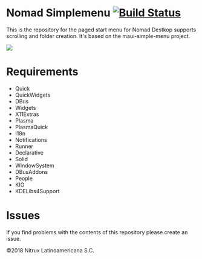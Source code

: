 # Nomad Simplemenu [![Build Status](https://travis-ci.org/nomad-desktop/nomad-simplemenu.svg?branch=master)](https://travis-ci.org/nomad-desktop/nomad-simplemenu)

This is the repository for the paged start menu for Nomad Destkop supports scrolling and folder creation. It's based on the maui-simple-menu project.

![](https://i.imgur.com/JiHUCwx.png)

# Requirements
- Quick
- QuickWidgets
- DBus
- Widgets
- X11Extras
- Plasma
- PlasmaQuick
- I18n
- Notifications
- Runner
- Declarative
- Solid
- WindowSystem
- DBusAddons
- People
- KIO
- KDELibs4Support

# Issues
If you find problems with the contents of this repository please create an issue.

©2018 Nitrux Latinoamericana S.C.
